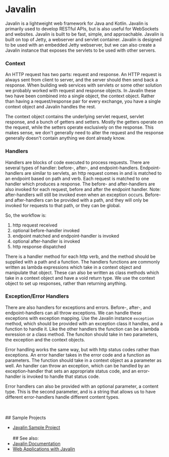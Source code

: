 # Javalin
Javalin is a lightweight web framework for Java and Kotlin. Javalin is primarily used to develop RESTful APIs, but is also useful for WebSockets and websites. Javalin is built to be fast, simple, and approachable. Javalin is built on top of Jetty, a webserver and servlet container. Javalin is designed to be used with an embedded Jetty webserver, but we can also create a Javalin instance that exposes the servlets to be used with other servers.


### Context
An HTTP request has two parts: request and response. An HTTP request is always sent from client to server, and the server should then send back a response. When building web services with servlets or some other solution we probably worked with request and response objects. In Javalin these two have been combined into a single object, the context object. Rather than having a request/response pair for every exchange, you have a single context object and Javalin handles the rest. 

The context object contains the underlying servlet request, servlet response, and a bunch of getters and setters. Mostly the getters operate on the request, while the setters operate exclusively on the response. This makes sense, we don't generally need to alter the request and the response generally doesn't contain anything we dont already know.


### Handlers
Handlers are blocks of code executed to process requests. There are several types of handler: before-, after-, and endpoint-handlers. Endpoint-handlers are similar to servlets, an http request comes in and is matched to an endpoint based on path and verb. Each request is matched to one handler which produces a response. The before- and after-handlers are also invoked for each request, before and after the endpoint handler. Note: after-handlers will still be invoked even when an exception occurs. Before- and after-handlers can be provided with a path, and they will only be invoked for requests to that path, or they can be global.
  
So, the workflow is: 
1. http request received
2. optional before-handler invoked
3. endpoint matched and endpoint-handler is invoked
4. optional after-handler is invoked
5. http response dispatched
  
  
There is a handler method for each http verb, and the method should be supplied with a path and a function. The handlers functions are commonly written as lambda expressions which take in a context object and manipulate that object. These can also be written as class methods which take in a context object and have a void return type. We use the context object to set up responses, rather than returning anything.  
  
### Exception/Error Handlers
There are also handlers for exceptions and errors. Before-, after-, and endpoint-handlers can all throw exceptions. We can handle these exceptions with exception mapping. Use the Javalin instance `exception` method, which should be provided with an exception class it handles, and a function to handle it. Like the other handlers the function can be a lambda exression or a class method. The funciton should take in two parameters, the exception and the context objects.  
  
Error handling works the same way, but with http status codes rather than exceptions. An error handler takes in the error code and a function as parameters. The function should take in a context object as a parameter as well. An handler can throw an exception, which can be handled by an exception-handler that sets an appropriate status code, and an error-handler is invoked to handle that status code.  
  
Error handlers can also be provided with an optional parameter, a content type. This is the second parameter, and is a string that allows us to have different error-handlers handle different content types.

<BR><BR>## Sample Projects
 - [Javalin Sample Project](https://github.com/LiquidPlummer/simple-samples/tree/main/simple-javalin)
<BR><BR>## See also:
 - [Javalin Documentation](https://javalin.io/documentation#getting-started)
 - [Web Applications with Javalin](https://leanpub.com/javalin/read)
